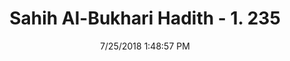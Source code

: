 ---
title        : "Sahih Al-Bukhari Hadith - 1. 235"
date         : 7/25/2018 1:48:57 PM
draft        : false
type         : "hadith"
layout       : "hadith"
BookCode     : "SHB"
VolumeNumber : "1"
HadithNumber : "235"
categories  :  ["Ablution-Urine of animals"]
tags  :  ["Anas"]
---